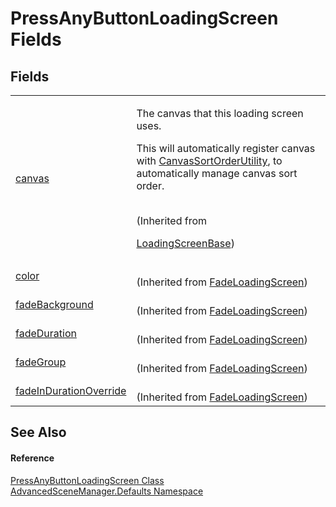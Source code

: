 # PressAnyButtonLoadingScreen Fields




## Fields
<table>
<tr>
<td><a href="F_AdvancedSceneManager_Loading_LoadingScreenBase_canvas.md">canvas</a></td>
<td><p>The canvas that this loading screen uses.</p><p>

This will automatically register canvas with <a href="T_AdvancedSceneManager_Utility_CanvasSortOrderUtility.md">CanvasSortOrderUtility</a>, to automatically manage canvas sort order.</p><br />(Inherited from <a href="T_AdvancedSceneManager_Loading_LoadingScreenBase.md">

LoadingScreenBase</a>)</td></tr>
<tr>
<td><a href="F_AdvancedSceneManager_Defaults_FadeLoadingScreen_color.md">color</a></td>
<td><br />(Inherited from <a href="T_AdvancedSceneManager_Defaults_FadeLoadingScreen.md">FadeLoadingScreen</a>)</td></tr>
<tr>
<td><a href="F_AdvancedSceneManager_Defaults_FadeLoadingScreen_fadeBackground.md">fadeBackground</a></td>
<td><br />(Inherited from <a href="T_AdvancedSceneManager_Defaults_FadeLoadingScreen.md">FadeLoadingScreen</a>)</td></tr>
<tr>
<td><a href="F_AdvancedSceneManager_Defaults_FadeLoadingScreen_fadeDuration.md">fadeDuration</a></td>
<td><br />(Inherited from <a href="T_AdvancedSceneManager_Defaults_FadeLoadingScreen.md">FadeLoadingScreen</a>)</td></tr>
<tr>
<td><a href="F_AdvancedSceneManager_Defaults_FadeLoadingScreen_fadeGroup.md">fadeGroup</a></td>
<td><br />(Inherited from <a href="T_AdvancedSceneManager_Defaults_FadeLoadingScreen.md">FadeLoadingScreen</a>)</td></tr>
<tr>
<td><a href="F_AdvancedSceneManager_Defaults_FadeLoadingScreen_fadeInDurationOverride.md">fadeInDurationOverride</a></td>
<td><br />(Inherited from <a href="T_AdvancedSceneManager_Defaults_FadeLoadingScreen.md">FadeLoadingScreen</a>)</td></tr>
</table>

## See Also


#### Reference
<a href="T_AdvancedSceneManager_Defaults_PressAnyButtonLoadingScreen.md">PressAnyButtonLoadingScreen Class</a>  
<a href="N_AdvancedSceneManager_Defaults.md">AdvancedSceneManager.Defaults Namespace</a>  
